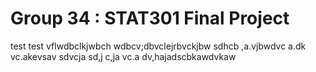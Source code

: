 # Group 34 : STAT301 Final Project
test test
vflwdbclkjwbch wdbcv;dbvclejrbvckjbw
sdhcb ,a.vjbwdvc a.dk vc.akevsav
sdvcja sd,j c,ja vc.a dv,hajadscbkawdvkaw